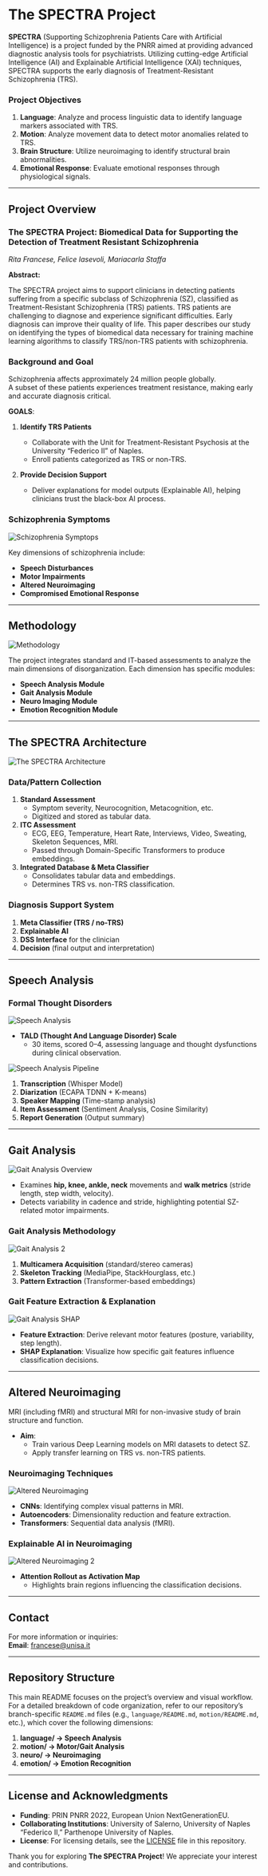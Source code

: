 # The SPECTRA Project

**SPECTRA** (Supporting Schizophrenia Patients Care with Artificial Intelligence) is a project funded by the PNRR aimed at providing advanced diagnostic analysis tools for psychiatrists. Utilizing cutting-edge Artificial Intelligence (AI) and Explainable Artificial Intelligence (XAI) techniques, SPECTRA supports the early diagnosis of Treatment-Resistant Schizophrenia (TRS).

### Project Objectives

1. **Language**: Analyze and process linguistic data to identify language markers associated with TRS.
2. **Motion**: Analyze movement data to detect motor anomalies related to TRS.
3. **Brain Structure**: Utilize neuroimaging to identify structural brain abnormalities.
4. **Emotional Response**: Evaluate emotional responses through physiological signals.

---

## Project Overview

### The SPECTRA Project: Biomedical Data for Supporting the Detection of Treatment Resistant Schizophrenia

*Rita Francese, Felice Iasevoli, Mariacarla Staffa*

**Abstract:**

The SPECTRA project aims to support clinicians in detecting patients suffering from a specific subclass of Schizophrenia (SZ), classified as Treatment-Resistant Schizophrenia (TRS) patients. TRS patients are challenging to diagnose and experience significant difficulties. Early diagnosis can improve their quality of life. This paper describes our study on identifying the types of biomedical data necessary for training machine learning algorithms to classify TRS/non-TRS patients with schizophrenia.

### Background and Goal

Schizophrenia affects approximately 24 million people globally.  
A subset of these patients experiences treatment resistance, making early and accurate diagnosis critical.

**GOALS**:

1. **Identify TRS Patients**  
   - Collaborate with the Unit for Treatment-Resistant Psychosis at the University “Federico II” of Naples.  
   - Enroll patients categorized as TRS or non-TRS.

2. **Provide Decision Support**  
   - Deliver explanations for model outputs (Explainable AI), helping clinicians trust the black-box AI process.


### Schizophrenia Symptoms

![Schizophrenia Symptops](assests/images/schizophrenia_symptops.png)

Key dimensions of schizophrenia include:
- **Speech Disturbances**  
- **Motor Impairments**  
- **Altered Neuroimaging**  
- **Compromised Emotional Response**

---

## Methodology

![Methodology](assests/images/methodology.png)

The project integrates standard and IT-based assessments to analyze the main dimensions of disorganization. Each dimension has specific modules:

- **Speech Analysis Module**  
- **Gait Analysis Module**  
- **Neuro Imaging Module**  
- **Emotion Recognition Module**

---

## The SPECTRA Architecture 


![The SPECTRA Architecture](assests/images/the_spectra_architecture.png)

### Data/Pattern Collection

1. **Standard Assessment**  
   - Symptom severity, Neurocognition, Metacognition, etc.  
   - Digitized and stored as tabular data.
2. **ITC Assessment**  
   - ECG, EEG, Temperature, Heart Rate, Interviews, Video, Sweating, Skeleton Sequences, MRI.  
   - Passed through Domain-Specific Transformers to produce embeddings.
3. **Integrated Database & Meta Classifier**  
   - Consolidates tabular data and embeddings.  
   - Determines TRS vs. non-TRS classification.


### Diagnosis Support System

1. **Meta Classifier (TRS / no-TRS)**  
2. **Explainable AI**  
3. **DSS Interface** for the clinician  
4. **Decision** (final output and interpretation)

---

## Speech Analysis

### Formal Thought Disorders

![Speech Analysis](assests/images/speech_analysis.png)

- **TALD (Thought And Language Disorder) Scale**  
  - 30 items, scored 0–4, assessing language and thought dysfunctions during clinical observation.


![Speech Analysis Pipeline](assests/images/speech_pipeline.png)

1. **Transcription** (Whisper Model)  
2. **Diarization** (ECAPA TDNN + K-means)  
3. **Speaker Mapping** (Time-stamp analysis)  
4. **Item Assessment** (Sentiment Analysis, Cosine Similarity)  
5. **Report Generation** (Output summary)

---

## Gait Analysis

![Gait Analysis Overview](assests/images/gait_analysis.png)

- Examines **hip, knee, ankle, neck** movements and **walk metrics** (stride length, step width, velocity).
- Detects variability in cadence and stride, highlighting potential SZ-related motor impairments.

### Gait Analysis Methodology

![Gait Analysis 2](assests/images/gait_analysis_2.png)
1. **Multicamera Acquisition** (standard/stereo cameras)
2. **Skeleton Tracking** (MediaPipe, StackHourglass, etc.)
3. **Pattern Extraction** (Transformer-based embeddings)

### Gait Feature Extraction & Explanation

![Gait Analysis SHAP](assests/images/gait_analysis_shap.png)

- **Feature Extraction**: Derive relevant motor features (posture, variability, step length).
- **SHAP Explanation**: Visualize how specific gait features influence classification decisions.

---

## Altered Neuroimaging

MRI (including fMRI) and structural MRI for non-invasive study of brain structure and function.

- **Aim**:  
  - Train various Deep Learning models on MRI datasets to detect SZ.  
  - Apply transfer learning on TRS vs. non-TRS patients.

### Neuroimaging Techniques

![Altered Neuroimaging](assests/images/altered_neuroimaging.png)

- **CNNs**: Identifying complex visual patterns in MRI.  
- **Autoencoders**: Dimensionality reduction and feature extraction.  
- **Transformers**: Sequential data analysis (fMRI).

### Explainable AI in Neuroimaging

![Altered Neuroimaging 2](assests/images/altered_neuroimaging_2.png)

- **Attention Rollout as Activation Map**  
  - Highlights brain regions influencing the classification decisions.

---

## Contact

For more information or inquiries:  
**Email**: [francese@unisa.it](mailto:francese@unisa.it)

---

## Repository Structure

This main README focuses on the project’s overview and visual workflow. For a detailed breakdown of code organization, refer to our repository’s branch-specific `README.md` files (e.g., `language/README.md`, `motion/README.md`, etc.), which cover the following dimensions:

1. **language/ -> Speech Analysis**  
2. **motion/ -> Motor/Gait Analysis**  
3. **neuro/ -> Neuroimaging**  
4. **emotion/ -> Emotion Recognition**

---

## License and Acknowledgments

- **Funding**: PRIN PNRR 2022, European Union NextGenerationEU.  
- **Collaborating Institutions**: University of Salerno, University of Naples “Federico II,” Parthenope University of Naples.  
- **License**: For licensing details, see the [LICENSE](LICENSE) file in this repository.

Thank you for exploring **The SPECTRA Project**! We appreciate your interest and contributions. 

